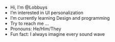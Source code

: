 -  Hi, I’m @Lobbuys
-  I’m interested in UI personalization
-  I’m currently learning Design and programming 
-  Try to reach me ...
-  Pronouns: He/Him/They
-  Fun fact: I always imagine every sound wave

<!---
Lobbuys/Lobbuys is a ✨ special ✨ repository because its `README.md` (this file) appears on your GitHub profile.
You can click the Preview link to take a look at your changes.
--->
